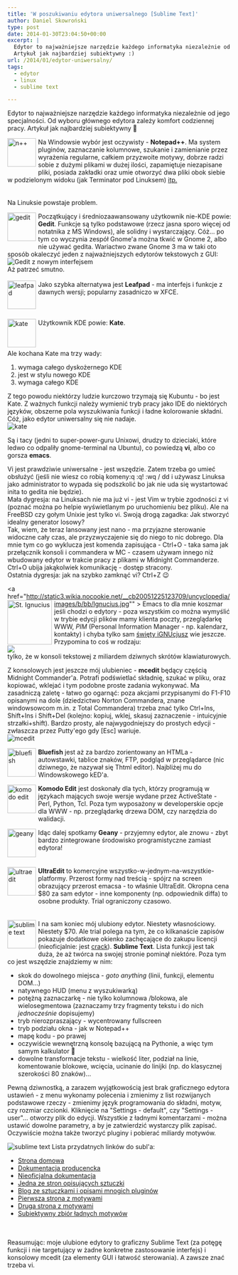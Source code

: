 ```yaml
---
title: 'W poszukiwaniu edytora uniwersalnego [Sublime Text]'
author: Daniel Skowroński
type: post
date: 2014-01-30T23:04:50+00:00
excerpt: |
  Edytor to najważniejsze narzędzie każdego informatyka niezależnie od jego specjalności. Od wyboru głównego edytora zależy komfort codziennej pracy.<br />
  Artykuł jak najbardziej subiektywny :)
url: /2014/01/edytor-uniwersalny/
tags:
  - edytor
  - linux
  - sublime text

---
```

Edytor to najważniejsze narzędzie każdego informatyka niezależnie od jego specjalności. Od wyboru głównego edytora zależy komfort codziennej pracy. Artykuł jak najbardziej subiektywny 🙂

<img decoding="async" src="http://www.zoneas.com/images/icons/notepad.png" style="float: left; margin-right: 5px; margin-bottom: 5px; width: 64px; height: 64px;" alt="n++" /> Na Windowsie wybór jest oczywisty - **Notepad++**. Ma system pluginów, zaznaczanie kolumnowe, szukanie i zamienianie przez wyrażenia regularne, całkiem przyzwoite motywy, dobrze radzi sobie z dużymi plikami w dużej ilości, zapamiętuje niezapisane pliki, posiada zakładki oraz umie otworzyć dwa pliki obok siebie w podzielonym widoku (jak Terminator pod Linuksem) [itp.][1]  
<br clear="all" />  
Na Linuksie powstaje problem.

<img decoding="async" src="http://osx.wdfiles.com/local--files/icon:gedit/gedit.png" style="float: left; margin-right: 5px; margin-bottom: 5px; width: 64px; height: 64px;" alt="gedit" /> Początkujący i średniozaawansowany użytkownik nie-KDE powie: **Gedit**. Funkcje są tylko podstawowe (rzecz jasna sporo więcej od notatnika z MS Windows), ale solidny i wystarczający. Cóż... po tym co wyczynia zespół Gnome'a można tkwić w Gnome 2, albo nie używać gedita. Wariactwo zwane Gnome 3 ma w taki oto sposób okaleczyć jeden z najważniejszych edytorów tekstowych z GUI:  
<img decoding="async" src="http://www.omgubuntu.co.uk/wp-content/uploads/2014/01/gedit2.jpg" alt="Gedit z nowym interfejsem" />  
Aż patrzeć smutno.<br clear="all" />  
<img decoding="async" src="http://svgicons.o7a.net/official/leafpad.png" style="float: left; margin-right: 5px; margin-bottom: 5px; width: 64px; height: 64px;" alt="leafpad" /> Jako szybka alternatywa jest **Leafpad** - ma interfejs i funkcje z dawnych wersji; popularny zasadniczo w XFCE.  
<br clear="all" />  
<img decoding="async" src="https://cdn1.iconfinder.com/data/icons/nuvola2/128x128/apps/kate.png" style="float: left; margin-right: 5px; margin-bottom: 5px; width: 64px; height: 64px;" alt="kate" /> Użytkownik KDE powie: **Kate**.<br clear="all" /> Ale kochana Kate ma trzy wady: 

  1. wymaga całego dyskożernego KDE
  2. jest w stylu nowego KDE
  3. wymaga całego KDE

Z tego powodu niektórzy ludzie kurczowo trzymają się Kubuntu - bo jest Kate. Z ważnych funkcji należy wymienić tryb pracy jako IDE do niektórych języków, obszerne pola wyszukiwania funkcji i ładne kolorowanie składni. Cóż, jako edytor uniwersalny się nie nadaje.  
<img decoding="async" src="http://kate-editor.org/wp-content/uploads/2014/01/kwrite.png" alt="kate" /> 

Są i tacy (jedni to super-power-guru Unixowi, drudzy to dzieciaki, które ledwo co odpaliły gnome-terminal na Ubuntu), co powiedzą **vi**, albo co gorsza **emacs**. 

Vi jest prawdziwie uniwersalne - jest wszędzie. Zatem trzeba go umieć obsłużyć (jeśli nie wiesz co robią komeny<span class="lang:default EnlighterJSRAW  crayon-inline " >:q :q! :wq / dd</span> i używasz Linuksa jako administrator to wypada się podszkolić bo jak nie uda się wystartować inita to gedita nie będzie).  
Mała dygresja: na Linuksach nie ma już vi - jest Vim w trybie zgodności z vi (poznać można po helpie wyświetlanym po uruchomieniu bez pliku). Ale na FreeBSD czy gołym Unixie jest tylko vi. Swoją drogą zagadka: <a onClick="alert('Posadzić newbie przed vi z klawiaturą dvoraka i kazać mu wyjść z programu');">Jak stworzyć idealny generator losowy?</a>  
Tak, wiem, że teraz lansowany jest nano - ma przyjazne sterowanie widoczne cały czas, ale przyzwyczajenie się do niego to nic dobrego. Dla mnie tym co go wyklucza jest komenda zapisująca - <span class="lang:default EnlighterJSRAW  crayon-inline " >Ctrl+O</span> - taka sama jak przełącznik konsoli i commandera w MC - czasem używam innego niż wbudowany edytor w trakcie pracy z plikami w Midnight Commanderze. Ctrl+O ubija jakąkolwiek komunikację - dostęp stracony.  
Ostatnia dygresja: jak na szybko zamknąć vi? <span class="lang:default EnlighterJSRAW  crayon-inline " >Ctrl+Z</span> 😉

<a href="http://static3.wikia.nocookie.net/__cb20051225123709/uncyclopedia/images/b/bb/Ignucius.jpg"" ><img decoding="async" src="http://static3.wikia.nocookie.net/__cb20051225123709/uncyclopedia/images/b/bb/Ignucius.jpg" alt="St. Ignucius" style="float: left; margin-right: 5px; width: 100px; height: 100px" /></a> Emacs to dla mnie koszmar jeśli chodzi o edytory - poza wszystkim co można wymyślić w trybie edycji plików mamy klienta poczty, przeglądarkę WWW, _PIM_ (Personal Information Manager - np. kalendarz, kontakty) i chyba tylko sam [święty iGNUcjusz][2] wie jeszcze.  
Przypomina to coś w rodzaju:  
<img decoding="async" src="http://www.ultraedit.com/assets/images/ppUE/htmltools.png" />  
tylko, że w konsoli tekstowej z miliardem dziwnych skrótów klawiaturowych.

Z konsolowych jest jeszcze mój ulubieniec - **mcedit** będący częścią Midnight Commander'a. Potrafi podświetlać składnię, szukać w pliku, oraz kopiować, wklejać i tym podobne proste zadania wykonywać. Ma zasadniczą zaletę - łatwo go ogarnąć: poza akcjami przypisanymi do F1-F10 opisanymi na dole (dziedzictwo Norton Commandera, znane windowsowcom m.in. z Total Commandera) trzeba znać tylko Ctrl+Ins, Shift+Ins i Shift+Del (kolejno: kopiuj, wklej, skasuj zaznaczenie - intuicyjnie strzałki+shift). Bardzo prosty, ale najwygodniejszy do prostych edycji - zwłaszcza przez Putty'ego gdy [Esc] wariuje.  
<img decoding="async" src="http://sclive.files.wordpress.com/2006/07/mcedit.jpg" alt="mcedit" /> 

<img decoding="async" src="http://upload.wikimedia.org/wikipedia/commons/thumb/b/b9/Bluefish-icon.svg/120px-Bluefish-icon.svg.png" style="float: left; margin-right: 5px; margin-bottom: 5px; width: 64px; height: 64px;" alt="bluefish" /> **Bluefish** jest aż za bardzo zorientowany an HTMLa - autowstawki, tablice znaków, FTP, podgląd w przeglądarce (nic dziwnego, że nazywał się Thtml editor). Najbliżej mu do Windowskowego kED'a.

<img decoding="async" src="http://rocketdock.com/images/screenshots/komodo_edit.png" style="float: left; margin-right: 5px; margin-bottom: 5px; width: 64px; height: 64px;" alt="komodo edit" /> **Komodo Edit** jest doskonały dla tych, którzy programują w językach mających swoje wersje wydane przez ActiveState - Perl, Python, Tcl. Poza tym wyposażony w developerskie opcje dla WWW - np. przeglądarkę drzewa DOM, czy narzędzia do walidacji. 

<img decoding="async" src="http://upload.wikimedia.org/wikipedia/commons/a/a0/Geany_logo.svg" style="float: left; margin-right: 5px; margin-bottom: 5px; width: 64px; height: 64px;" alt="geany" /> Idąc dalej spotkamy **Geany** - przyjemny edytor, ale znowu - zbyt bardzo zintegrowane środowisko programistyczne zamiast edytora!  
<br clear="all" />  
<img decoding="async" src="http://www.iconhot.com/icon/png/quiet/256/ultra-edit.png" style="float: left; margin-right: 5px; margin-bottom: 5px; width: 64px; height: 64px;" alt="ultraedit" /> **UltraEdit** to komercyjne wszystko-w-jednym-na-wszystkie-platformy. Przerost formy nad treścią - spójrz na screen obrazujący przerost emacsa - to właśnie UltraEdit. Okropna cena $80 za sam edytor - inne komponenty (np. odpowiednik diffa) to osobne produkty. Trial ograniczony czasowo.  
<br clear="all" />  
<img decoding="async" src="http://c758482.r82.cf2.rackcdn.com/sublime_text_icon_2181.png" style="float: left; margin-right: 5px; margin-bottom: 5px; width: 64px; height: 64px;" alt="sublime text" /> I na sam koniec mój ulubiony edytor. Niestety własnościowy. Niestety $70. Ale trial polega na tym, że co kilkanaście zapisów pokazuje dodatkowe okienko zachęcające do zakupu licencji (nieoficjalnie: jest [crack][3]). **Sublime Text**. Lista funkcji jest tak duża, że aż twórca na swojej stronie pominął niektóre. Poza tym co jest wszędzie znajdziemy w nim: 

  * skok do dowolnego miejsca - _goto anything_ (linii, funkcji, elementu DOM...)
  * natywnego HUD (menu z wyszukiwarką)
  * potężną zaznaczarkę - nie tylko kolumnowa /blokowa, ale wielosegmentowa (zaznaczamy trzy fragmenty tekstu i do nich _jednocześnie_ dopisujemy)
  * tryb nierozpraszający - wycentrowany fullscreen
  * tryb podziału okna - jak w Notepad++
  * mapę kodu - po prawej
  * oczywiście wewnętrzną konsolę bazującą na Pythonie, a więc tym samym kalkulator 🙂
  * dowolne transformacje tekstu - wielkość liter, podział na linie, komentowanie blokowe, wcięcia, ucinanie do linijki (np. do klasycznej szerokości 80 znaków)...

Pewną dziwnostką, a zarazem wyjątkowością jest brak graficznego edytora ustawień - z menu wykonamy polecenia i zmienimy z list rozwijanych podstawowe rzeczy - zmienimy język programowania do składni, motyw, czy rozmiar czcionki. Kliknięcie na "Settings - default", czy "Settings - user"... otworzy plik do edycji. Wszystkie z ładnymi komentarzami - można ustawić dowolne parametry, a by je zatwierdzić wystarczy plik zapisać. Oczywiście można także tworzyć pluginy i pobierać miliardy motywów.

<img decoding="async" src="http://www.sublimetext.com/screenshots/alpha_goto_anything2_large.png" alt="sublime text" />  
Lista przydatnych linków do subl'a:  
<ui>

  * [Strona domowa][4]
  * [Dokumentacja producencka][5]
  * [Nieoficjalna dokumentacja][6]
  * [Jedna ze stron opisujących sztuczki][7]
  * [Blog ze sztuczkami i opisami mnogich pluginów][8]
  * [Pierwsza strona z motywami][9]
  * [Druga strona z motywami][10]
  * [Subiektywny zbiór ładnych motywów][11]</li> 

&nbsp;  
&nbsp;  
Reasumując: moje ulubione edytory to graficzny Sublime Text (za potęgę funkcji i nie targetujący w żadne konkretne zastosowanie interfejs) i konsolowy mcedit (za elementy GUI i łatwość sterowania). A zawsze znać trzeba vi.

 [1]: http://notepad-plus-plus.org/features/
 [2]: http://uncyclopedia.wikia.com/wiki/St._Ignucius
 [3]: http://codifyme.wordpress.com/2013/02/04/convert-sublime-text-2-to-licensed-version/
 [4]: http://www.sublimetext.com/
 [5]: http://www.sublimetext.com/docs/3/
 [6]: http://docs.sublimetext.info/en/latest/index.html
 [7]: http://net.tutsplus.com/tutorials/tools-and-tips/sublime-text-2-tips-and-tricks/
 [8]: http://www.hongkiat.com/blog/sublime-text-tips/
 [9]: http://devthemez.com/themes/sublime-text-2
 [10]: http://colorsublime.com/
 [11]: http://www.masnun.com/2013/07/08/beautiful-themes-for-sublime-text-3.html